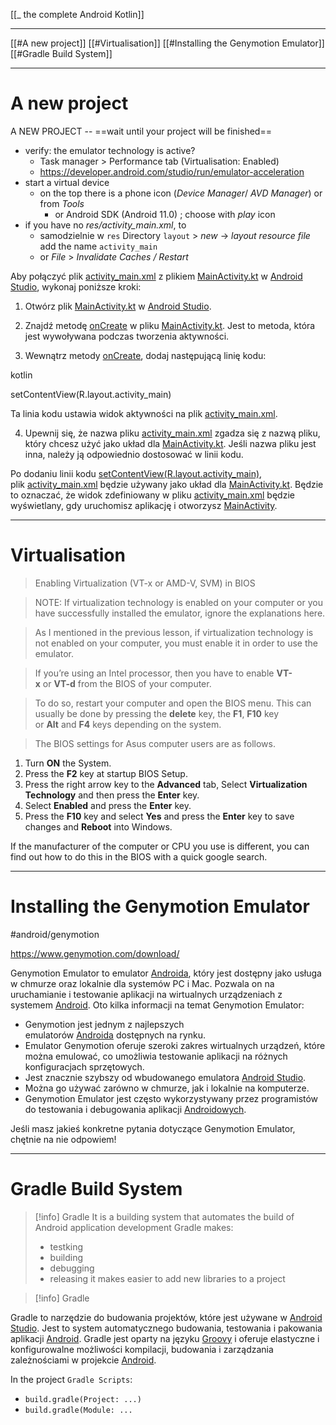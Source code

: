 [[_ the complete Android Kotlin]]

----
[[#A new project]]
[[#Virtualisation]]
[[#Installing the Genymotion Emulator]]
[[#Gradle Build System]]



----

# A new project


A NEW PROJECT -- ==wait until your project will be finished==
- verify: the emulator technology is active?
	- Task manager > Performance tab (Virtualisation: Enabled)
	- https://developer.android.com/studio/run/emulator-acceleration
- start a virtual device
	- on the top there is a phone icon (*Device Manager*/ *AVD Manager*) or from *Tools*
		- or Android SDK (Android 11.0) ; choose with *play* icon
- if you have no *res/activity_main.xml*, to 
	- samodzielnie w `res` Directory `layout` > *new* -> *layout resource file* add the name `activity_main`
	- or *File* > *Invalidate Caches / Restart*


Aby połączyć plik [activity_main.xml](https://www.google.com/search?q=activity_main.xml) z plikiem [MainActivity.kt](https://www.google.com/search?q=MainActivity.kt) w [Android Studio](https://www.google.com/search?q=Android%20Studio), wykonaj poniższe kroki:

1. Otwórz plik [MainActivity.kt](https://www.google.com/search?q=MainActivity.kt) w [Android Studio](https://www.google.com/search?q=Android%20Studio).
    
2. Znajdź metodę [onCreate](https://www.google.com/search?q=onCreate) w pliku [MainActivity.kt](https://www.google.com/search?q=MainActivity.kt). Jest to metoda, która jest wywoływana podczas tworzenia aktywności.
    
3. Wewnątrz metody [onCreate](https://www.google.com/search?q=onCreate), dodaj następującą linię kodu:
    

kotlin

setContentView(R.layout.activity_main)

Ta linia kodu ustawia widok aktywności na plik [activity_main.xml](https://www.google.com/search?q=activity_main.xml).

4. Upewnij się, że nazwa pliku [activity_main.xml](https://www.google.com/search?q=activity_main.xml) zgadza się z nazwą pliku, który chcesz użyć jako układ dla [MainActivity.kt](https://www.google.com/search?q=MainActivity.kt). Jeśli nazwa pliku jest inna, należy ją odpowiednio dostosować w linii kodu.

Po dodaniu linii kodu [setContentView(R.layout.activity_main)](https://www.google.com/search?q=setContentView(R.layout.activity_main)), plik [activity_main.xml](https://www.google.com/search?q=activity_main.xml) będzie używany jako układ dla [MainActivity.kt](https://www.google.com/search?q=MainActivity.kt). Będzie to oznaczać, że widok zdefiniowany w pliku [activity_main.xml](https://www.google.com/search?q=activity_main.xml) będzie wyświetlany, gdy uruchomisz aplikację i otworzysz [MainActivity](https://www.google.com/search?q=MainActivity).


----
# Virtualisation

>Enabling Virtualization (VT-x or AMD-V, SVM) in BIOS

> NOTE: If virtualization technology is enabled on your computer or you have successfully installed the emulator, ignore the explanations here.

> As I mentioned in the previous lesson, if virtualization technology is not enabled on your computer, you must enable it in order to use the emulator.

> If you’re using an Intel processor, then you have to enable **VT-x** or **VT-d** from the BIOS of your computer.

> To do so, restart your computer and open the BIOS menu. This can usually be done by pressing the **delete** key, the **F1**, **F10** key or **Alt** and **F4** keys depending on the system.

>The BIOS settings for Asus computer users are as follows.
1. Turn **ON** the System.
2. Press the **F2** key at startup BIOS Setup.
3. Press the right arrow key to the **Advanced** tab, Select **Virtualization Technology** and then press the **Enter** key.
4. Select **Enabled** and press the **Enter** key.
5. Press the **F10** key and select **Yes** and press the **Enter** key to save changes and **Reboot** into Windows.

If the manufacturer of the computer or CPU you use is different, you can find out how to do this in the BIOS with a quick google search.




-----------
# Installing the Genymotion Emulator
#android/genymotion

https://www.genymotion.com/download/

Genymotion Emulator to emulator [Androida](https://www.google.com/search?q=Androida), który jest dostępny jako usługa w chmurze oraz lokalnie dla systemów PC i Mac. Pozwala on na uruchamianie i testowanie aplikacji na wirtualnych urządzeniach z systemem [Android](https://www.google.com/search?q=Android). Oto kilka informacji na temat Genymotion Emulator:

- Genymotion jest jednym z najlepszych emulatorów [Androida](https://www.google.com/search?q=Androida) dostępnych na rynku.
- Emulator Genymotion oferuje szeroki zakres wirtualnych urządzeń, które można emulować, co umożliwia testowanie aplikacji na różnych konfiguracjach sprzętowych.
- Jest znacznie szybszy od wbudowanego emulatora [Android Studio](https://www.google.com/search?q=Android%20Studio).
- Można go używać zarówno w chmurze, jak i lokalnie na komputerze.
- Genymotion Emulator jest często wykorzystywany przez programistów do testowania i debugowania aplikacji [Androidowych](https://www.google.com/search?q=Androidowych).

Jeśli masz jakieś konkretne pytania dotyczące Genymotion Emulator, chętnie na nie odpowiem!



----------

# Gradle Build System

>[!info] Gradle
>It is a building system that automates the build of Android application development
>Gradle makes:
>	- testking
>	- building
>	- debugging
>	- releasing
>it makes easier to add new libraries to a project 

>[!info] Gradle
>  
Gradle to narzędzie do budowania projektów, które jest używane w [Android Studio](https://www.google.com/search?q=Android%20Studio). Jest to system automatycznego budowania, testowania i pakowania aplikacji [Android](https://www.google.com/search?q=Android). Gradle jest oparty na języku [Groovy](https://www.google.com/search?q=Groovy) i oferuje elastyczne i konfigurowalne możliwości kompilacji, budowania i zarządzania zależnościami w projekcie [Android](https://www.google.com/search?q=Android).


In the project `Gradle Scripts`:
- `build.gradle(Project: ...)`
- `build.gradle(Module: ...`












